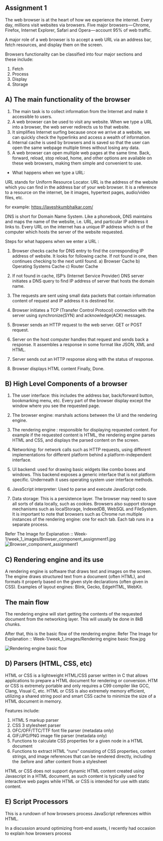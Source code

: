 

Assignment 1
---------------

The web browser is at the heart of how we experience the internet. Every day, millions visit websites via browsers. Five major browsers — Chrome, Firefox, Internet Explorer, Safari and Opera — account 95% of web traffic.

A major role of a web browser is to accept a web URL via an address bar, fetch resources, and display them on the screen.

Browsers functionality can be classified into four major sections and these include:

1. Fetch
2. Process
3. Display
4. Storage


A) The main functionality of the browser
----------------------------------------

1. The main task is to collect information from the Internet and make it accessible to users.
2. A web browser can be used to visit any website. When we type a URL into a browser, the web server redirects us to that website.
3. It simplifies Internet surfing because once we arrive at a website, we can quickly check the hyperlinks and access a wealth of information.
4. Internal cache is used by browsers and is saved so that the user can open the same webpage multiple times without losing any data.
5. A web browser can open multiple web pages at the same time. Back, forward, reload, stop reload, home, and other options are available on these web browsers, making them simple and convenient to use.

* What happens when we type a URL:

URL stands for Uniform Resource Locator. URL is the address of the website which you can find in the address bar of your web browser. It is a reference to a resource on the internet, be it images, hypertext pages, audio/video files, etc.

for example: https://laveshkumbhalkar.com/ 

DNS is short for Domain Name System. Like a phonebook, DNS maintains and maps the name of the website, i.e. URL, and particular IP address it links to. Every URL on the internet has a unique IP address which is of the computer which hosts the server of the website requested.

Steps for what happens when we enter a URL :

1. Browser checks cache for DNS entry to find the corresponding IP address of website.
    It looks for following cache. If not found in one, then continues checking to the next until found.
    a) Browser Cache
    b) Operating Systems Cache
    c) Router Cache

2.  If not found in cache, ISP’s (Internet Service Provider) DNS server initiates a DNS query to find IP address of     server that hosts the domain name.
3. The requests are sent using small data packets that contain information content of request and IP address it is destined for.
4. Browser initiates a TCP (Transfer Control Protocol) connection with the server using synchronize(SYN) and acknowledge(ACK) messages.
5. Browser sends an HTTP request to the web server. GET or POST request.
6. Server on the host computer handles that request and sends back a response. It assembles a response in some format like JSON, XML and HTML.
7. Server sends out an HTTP response along with the status of response.
8. Browser displays HTML content Finally, Done.


B) High Level Components of a browser
-------------------------------------

1. The user interface: this includes the address bar, back/forward button, bookmarking menu, etc. Every part of the browser display except the window where you see the requested page.

2. The browser engine: marshals actions between the UI and the rendering engine.

3. The rendering engine : responsible for displaying requested content. For example if the requested content is HTML, the rendering engine parses HTML and CSS, and displays the parsed content on the screen.

4. Networking: for network calls such as HTTP requests, using different implementations for different platform behind a platform-independent interface.

5. UI backend: used for drawing basic widgets like combo boxes and windows. This backend exposes a generic interface that is not platform specific. Underneath it uses operating system user interface methods.

6. JavaScript interpreter: Used to parse and execute JavaScript code.

7. Data storage: This is a persistence layer. The browser may need to save all sorts of data locally, such as cookies. Browsers also support storage mechanisms such as localStorage, IndexedDB, WebSQL and FileSystem.
It is important to note that browsers such as Chrome run multiple instances of the rendering engine: one for each tab. Each tab runs in a separate process.


Refer The Image for Explanation :: Week-1/week_1_images/Browser_component_assignment1.jpg
![Browser_component_assignment1](https://user-images.githubusercontent.com/106540496/173435562-7b9315cf-41d7-4df8-a8c1-ed1746496c6f.jpg)


C) Rendering engine and its use
------------------------------

A rendering engine is software that draws text and images on the screen. The engine draws structured text from a document (often HTML), and formats it properly based on the given style declarations (often given in CSS). 
Examples of layout engines: Blink, Gecko, EdgeHTML, WebKit.

The main flow
------------
The rendering engine will start getting the contents of the requested document from the networking layer. This will usually be done in 8kB chunks.

After that, this is the basic flow of the rendering engine:
Refer The Image for Explanation :: Week-1/week_1_images/Rendering engine basic flow.jpg

![Rendering engine basic flow](https://user-images.githubusercontent.com/106540496/173435604-86cd2129-4bed-447f-ba2d-315aff6f4ff7.jpg)


D) Parsers (HTML, CSS, etc)
---------------------------------

HTML or CSS is a lightweight HTML/CSS parser written in C that allows applications to prepare a HTML document for rendering or conversion. HTM or CSS is extremely portable and only requires a C99 compiler like GCC, Clang, Visual C, etc. HTML or CSS is also extremely memory efficient, utilizing a shared string pool and smart CSS cache to minimize the size of a HTML document in memory.

Features include:

1. HTML 5 markup parser
2. CSS 3 stylesheet parser
3. OFC/OFF/TTC/TTF font file parser (metadata only)
4. GIF/JPG/PNG image file parser (metadata only)
5. Functions to calculate CSS properties for a given node in a HTML document
6. Functions to extract HTML “runs” consisting of CSS properties, content strings, and image references that can be rendered directly, including the :before and :after content from a stylesheet

HTML or CSS does not support dynamic HTML content created using Javascript in a HTML document, as such content is typically used for interactive web pages while HTML or CSS is intended for use with static content.

E) Script Processors 
-----------------------

This is a rundown of how browsers process JavaScript references within HTML.

In a discussion around optimizing front-end assets, I recently had occasion to explain how browsers process <script> tags — which seemed useful enough to be reposted here.

My original assertion was that concatenating (or bundling) JavaScript and CSS assets[1] might improve performance by reducing load times, but inevitably the conversation ended up including topics such as moving scripts to the bottom, minification, CDNs and HTTP/2.

In order to assess the consequences of any such decision, it helps to understand how browsers work: When the browser processes an HTML document, it does so from top to bottom. Upon encountering a <script> tag, it halts (“blocks”) further processing[2] in order to download the referenced script file. Only after that download has completed and the respective JavaScript code has been processed, HTML processing continues.

Let’s see the following document:
    
```html
<!DOCTYPE html>
<html>
    <head>
        <meta charset="utf-8">
        <meta name="viewport" content="width=device-width, initial-scale=1">
        <title>Hello World</title>
        <link rel="stylesheet" href="main.css">
        <script src="foo.js"></script>
    </head>
    <body>
        <h1>Hello World</h1>
        <script src="bar.js"></script>
        <p>lorem ipsum dolor sit amet</p>
        <script src="baz.js"></script>
    </body>
</html> 
```

    
The browser might actually begin rendering the page even before it has fully downloaded the HTML file. Thus you might see the browser window reading “Hello World” (thanks to the <title> tag) while the page is still blank.

Once we arrive at <script src="foo.js">, processing halts as described above. Afterwards, we continue to <script src="bar.js">, repeat the same procedure, and then move on to <script src="baz.js"> for the final piece. That leaves us with the following sequence:
|-foo.js-|
|-bar.js-|
|-baz.js-|

+---------------------------------------------------------------------------------------------> 
Concatenation would mean combining these files into a single one:
|-foo-bar-baz.js-|
+---------------------------------------------------------------------------------------------> 
While the amount of content transferred remains identical[3], this is generally faster because there’s less networking overhead. (Obviously I’m simplifying a bit here.)

As you might have guessed from this (poor man’s) visualization, there’s another approach. We could parallelize the retrieval of JavaScript files:
|-foo.js-|
|-bar.js-|
|-baz.js-|
+---------------------------------------------------------------------------------------------------> 
Browsers these days support this with the simple addition of a dedicated attribute: <script defer> (implied by <script type="module">). In fact, there’s also another, similar attribute: async — except this one doesn’t guarantee order of execution; see Asynchronous vs Deferred JavaScript for details.[4] However, these attributes don’t work for inline scripts (of which, unfortunately, there were a few in the project at hand), so those would likely execute before the deferred external scripts they depend on become available.

Now, you might argue that HTTP/2 makes all of this a non-issue because it reduces protocol overhead — but in fact, even HTTP/2 is still prone to the laws of physics:

As described above, <script> tags are processed sequentially — which means that the browser doesn’t know it should retrieve bar.js until after foo.js has been fully loaded. Thus it actually has to wait before even requesting that file from the server:

|-- → foo.js --|
|-- ← foo.js --|
|-- → bar.js --|
|-- ← bar.js --|
+---------------------------------------------------------------> t

→ request
← response
Depending on connectivity, that latency can be significant.

However, if we were using defer, those <script> tags would be non-blocking, which means the browser could request both files simultaneously:
|-- → foo.js --|
|-- ← foo.js --|
|-- → bar.js --|
|-- ← bar.js --|
+---------------------------------------------------------------> t

→ request
← response
This is why concatenation can actually be a net negative with HTTP/2, as it prevents parallel downloads:

|
| |-- → foo-bar.js --|
|                    |-- ← foo-bar.js --|
|
+---------------------------------------------------------------> t

→ request
← response
Network protocols aside, it’s generally good practice to relegate script tags to the bottom in order to avoid unnecessarily blocking static HTML content. In the example above, even if the entire HTML document has already been downloaded, if foo.js and/or bar.js are slow to load (for which there are myriad potential reasons), they’d prevent the content below from being displayed.

F) Tree construction
------------------------------

The CSSOM and DOM trees are combined into a render tree, which is then used to compute the layout of each visible element and serves as an input to the paint process that renders the pixels to screen. Optimizing each of these steps is critical to achieving optimal rendering performance.

In the previous section on constructing the object model, we built the DOM and the CSSOM trees based on the HTML and CSS input. However, both of these are independent objects that capture different aspects of the document: one describes the content, and the other describes the style rules that need to be applied to the document.

a) The DOM and CSSOM trees are combined to form the render tree.
b) Render tree contains only the nodes required to render the page.
c) Layout computes the exact position and size of each object.
d) The last step is paint, which takes in the final render tree and renders the pixels to the screen.
e) First, the browser combines the DOM and CSSOM into a "render tree," which captures all the visible DOM content on the page and all the CSSOM style information for each node.

To construct the render tree, the browser roughly does the following:

f) Starting at the root of the DOM tree, traverse each visible node.

1. Some nodes are not visible (for example, script tags, meta tags, and so on), and are omitted since they are not reflected in the rendered output.
2. Some nodes are hidden via CSS and are also omitted from the render tree; for example, the span node in the example above is missing from the render tree because we have an explicit rule that sets the "display: none" property on it.
g) For each visible node, find the appropriate matching CSSOM rules and apply them.
h) Emit visible nodes with content and their computed styles.

eg.
 ```html   
<!DOCTYPE html>
<html>
  <head>
    <meta name="viewport" content="width=device-width,initial-scale=1" />
    <title>Critial Path: Hello world!</title>
  </head>
  <body>
    <div style="width: 50%">
      <div style="width: 50%">Hello world!</div>
    </div>
  </body>
</html>
```
Here's a quick recap of the browser's steps:

1. Process HTML markup and build the DOM tree.
2. Process CSS markup and build the CSSOM tree.
3. Combine the DOM and CSSOM into a render tree.
4. Run layout on the render tree to compute geometry of each node.
5. Paint the individual nodes to the screen.

    ![o_200126140510render-tree-construction](https://user-images.githubusercontent.com/106540496/173443181-d5021387-b1c5-4233-94a1-31de8a139f2a.png)

    

G) Order of script processing
----------------------------------

Designing your web page using JavaScript requires attention to the order in which your code appears and whether you are encapsulating code into functions or objects, all of which impact the order in which the code runs. 

The Location of JavaScript on Your Web Page
Since the JavaScript on your page executes based on certain factors, let's consider where and how to add JavaScript to a web page. 

There are basically three locations into which we can attach JavaScript:

Directly into the head of the page
Directly into the body of the page
From an event handler/listener
It doesn't make any difference whether the JavaScript is within the web page itself or in external files linked to the page. It also doesn't matter whether the event handlers are hard-coded into the page or added by the JavaScript itself (except that they can't be triggered before they are added).

![7d17f6f075147e46beb0d072c184fd14fd08acf2](https://user-images.githubusercontent.com/106540496/173442785-31352fc4-5084-4a48-b3f7-c6cf7b22a12d.png)



H) Layout and Painting
----------------------------

The process of a web browser turning HTML, CSS, and JavaScript into a finished visual representation is quite complex and involves a good bit of magic. Here’s a simplified set of steps the browser goes through:

Browser creates the DOM and CSSOM.
Browser creates the render tree, where the DOM and styles from the CSSOM are taken into account (display: none elements are avoided).
Browser computes the geometry of the layout and its elements based on the render tree.
Browser paints pixel by pixel to create the visual representation we see on the screen.
In this article, I’d like to focus on the last part: painting.


All of those steps combined is a lot of work for a browser to do on load… and actually, not just on load, but any time the DOM (or CSSOM) is changed. That’s why many web developers tend to partially solve this by using some sort of frontend framework, such as React which, apart from many other advantages, can help to highly optimize changes in the DOM to avoid unnecessary recalculating or rendering.

You may have heard terms such as state, component rendering, or immutability. All of those have something to do with the optimization of DOM changes, or in other words, to only make changes to the DOM when it’s necessary.

To give an example, the state of a web application may change, and that would lead to a change in UI. However, certain (or many) components are not affected by this change. What React helps to do is limit the writing to the DOM for elements that are actually affected by a change in state and ultimately limit the rendering to the smallest part of the web application possible:

DOM/CSSOM → render tree → layout → painting
However, browser painting is special in its own way, as it can happen even without any changes to the DOM and/or CSSOM.
    

    
